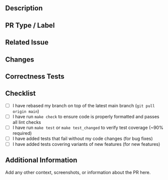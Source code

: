 ## Description
<!--Please provide a brief description of the changes in this PR.-->

## PR Type / Label
<!-- 
Add one of the following:
/kind bug
/kind feature
/kind enhancement
/kind documentation
/kind ci
-->

## Related Issue
<!-- 
Automatically closes linked issue when PR is merged.
Usage: Fixes #<issue number>, or Fixes (paste link of issue).
-->

## Changes
<!-- 
List the changes made in this PR.
-->

## Correctness Tests
<!-- 
Please describe the tests that you ran to verify your changes. Provide instructions so we can reproduce. Please also list any relevant details for your test configuration.
-->

## Checklist
- [ ] I have rebased my branch on top of the latest main branch (`git pull origin main`)
- [ ] I have run `make check` to ensure code is properly formatted and passes all lint checks
- [ ] I have run `make test` or `make test_changed` to verify test coverage (~90% required)
- [ ] I have added tests that fail without my code changes (for bug fixes)
- [ ] I have added tests covering variants of new features (for new features)

## Additional Information
Add any other context, screenshots, or information about the PR here.
